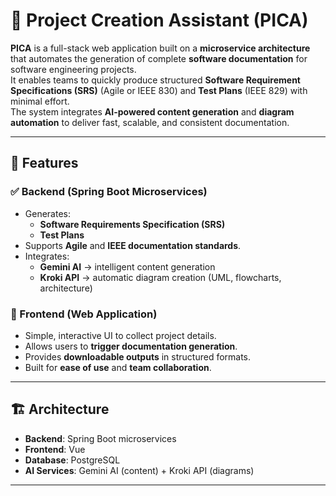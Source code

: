# 📘 Project Creation Assistant (PICA)

**PICA** is a full-stack web application built on a **microservice architecture** that automates the generation of complete **software documentation** for software engineering projects.  
It enables teams to quickly produce structured **Software Requirement Specifications (SRS)** (Agile or IEEE 830) and **Test Plans** (IEEE 829) with minimal effort.  
The system integrates **AI-powered content generation** and **diagram automation** to deliver fast, scalable, and consistent documentation.  

---

## 🚀 Features

### ✅ Backend (Spring Boot Microservices)
- Generates:
  - **Software Requirements Specification (SRS)**  
  - **Test Plans**  
- Supports **Agile** and **IEEE documentation standards**.  
- Integrates:
  - **Gemini AI** → intelligent content generation  
  - **Kroki API** → automatic diagram creation (UML, flowcharts, architecture)  

### 🎨 Frontend (Web Application)
- Simple, interactive UI to collect project details.  
- Allows users to **trigger documentation generation**.  
- Provides **downloadable outputs** in structured formats.  
- Built for **ease of use** and **team collaboration**.  

---

## 🏗️ Architecture

- **Backend**: Spring Boot microservices  
- **Frontend**: Vue
- **Database**: PostgreSQL  
- **AI Services**: Gemini AI (content) + Kroki API (diagrams)  

---

